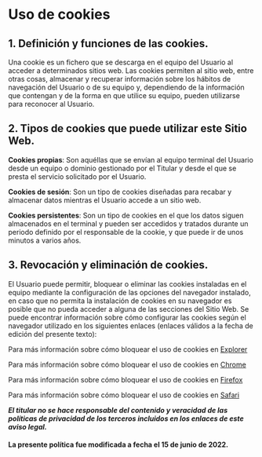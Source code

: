 
# Uso de cookies

## 1. Definición y funciones de las cookies.

Una cookie es un fichero que se descarga en el equipo del Usuario al acceder a determinados sitios web. Las cookies permiten al sitio web, entre otras cosas, almacenar y recuperar información sobre los hábitos de navegación del Usuario o de su equipo y, dependiendo de la información que contengan y de la forma en que utilice su equipo, pueden utilizarse para reconocer al Usuario.

## 2. Tipos de cookies que puede utilizar este Sitio Web.

**Cookies propias**: Son aquéllas que se envían al equipo terminal del Usuario desde un equipo o dominio gestionado por el Titular y desde el que se presta el servicio solicitado por el Usuario.

**Cookies de sesión**: Son un tipo de cookies diseñadas para recabar y almacenar datos mientras el Usuario accede a un sitio web.

**Cookies persistentes**: Son un tipo de cookies en el que los datos siguen almacenados en el terminal y pueden ser accedidos y tratados durante un periodo definido por el responsable de la cookie, y que puede ir de unos minutos a varios años.

## 3. Revocación y eliminación de cookies.

El Usuario puede permitir, bloquear o eliminar las cookies instaladas en el equipo mediante la configuración de las opciones del navegador instalado, en caso que no permita la instalación de cookies en su navegador es posible que no pueda acceder a alguna de las secciones del Sitio Web. Se puede encontrar información sobre cómo configurar las cookies según el navegador utilizado en los siguientes enlaces (enlaces válidos a la fecha de edición del presente texto):

Para más información sobre cómo bloquear el uso de cookies en [Explorer](https://support.microsoft.com/es-es/windows/eliminar-y-administrar-cookies-168dab11-0753-043d-7c16-ede5947fc64d)

Para más información sobre cómo bloquear el uso de cookies en [Chrome](http://support.google.com/chrome/bin/answer.py?hl=es&answer=95647)

Para más información sobre cómo bloquear el uso de cookies en [Firefox](http://support.mozilla.org/es/kb/habilitar-y-deshabilitar-cookies-que-los-sitios-we)

Para más información sobre cómo bloquear el uso de cookies en [Safari](http://support.apple.com/kb/ph5042)

***El titular no se hace responsable del contenido y veracidad de las políticas de privacidad de los terceros incluidos en los enlaces de este aviso legal.***

#### La presente política fue modificada a fecha el 15 de junio de 2022.
